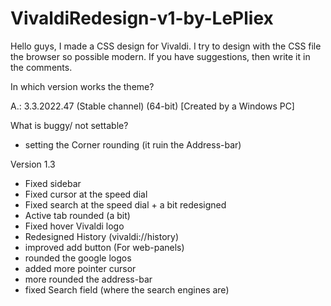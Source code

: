 # VivaldiRedesign-v1-by-LePliex

Hello guys, I made a CSS design for Vivaldi. I try to design with the CSS file the browser so possible modern. If you have suggestions, then write it in the comments.

  In which version works the theme?
 
 A.: 3.3.2022.47 (Stable channel) (64-bit) [Created by a Windows PC]

  What is buggy/ not settable?

- setting the Corner rounding (it ruin the Address-bar)

Version 1.3


- Fixed sidebar
- Fixed cursor at the speed dial
- Fixed search at the speed dial + a bit redesigned
- Active tab rounded (a bit)
- Fixed hover Vivaldi logo
- Redesigned History (vivaldi://history)
- improved add button (For web-panels)
- rounded the google logos
- added more pointer cursor
- more rounded the address-bar
- fixed Search field (where the search engines are)
